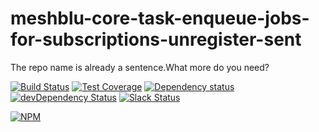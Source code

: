 # meshblu-core-task-enqueue-jobs-for-subscriptions-unregister-sent
The repo name is already a sentence.What more do you need?

[![Build Status](https://travis-ci.org/octoblu/meshblu-core-task-enqueue-jobs-for-subscriptions-unregister-sent.svg?branch=master)](https://travis-ci.org/octoblu/meshblu-core-task-enqueue-jobs-for-subscriptions-unregister-sent)
[![Test Coverage](https://codecov.io/gh/octoblu/meshblu-core-task-enqueue-jobs-for-subscriptions-unregister-sent/branch/master/graph/badge.svg)](https://codecov.io/gh/octoblu/meshblu-core-task-enqueue-jobs-for-subscriptions-unregister-sent)
[![Dependency status](http://img.shields.io/david/octoblu/meshblu-core-task-enqueue-jobs-for-subscriptions-unregister-sent.svg?style=flat)](https://david-dm.org/octoblu/meshblu-core-task-enqueue-jobs-for-subscriptions-unregister-sent)
[![devDependency Status](http://img.shields.io/david/dev/octoblu/meshblu-core-task-enqueue-jobs-for-subscriptions-unregister-sent.svg?style=flat)](https://david-dm.org/octoblu/meshblu-core-task-enqueue-jobs-for-subscriptions-unregister-sent#info=devDependencies)
[![Slack Status](http://community-slack.octoblu.com/badge.svg)](http://community-slack.octoblu.com)

[![NPM](https://nodei.co/npm/meshblu-core-task-enqueue-jobs-for-subscriptions-unregister-sent.svg?style=flat)](https://npmjs.org/package/meshblu-core-task-enqueue-jobs-for-subscriptions-unregister-sent)

